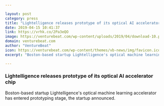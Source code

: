 ```yaml
---

layout: post
category: press
title: "Lightelligence releases prototype of its optical AI accelerator chip"
date: 2019-04-15 10:41:37
link: https://vrhk.co/2Pa3eQO
image: https://venturebeat.com/wp-content/uploads/2019/04/download-10.png?w=1200&strip=all
domain: venturebeat.com
author: "VentureBeat"
icon: https://venturebeat.com/wp-content/themes/vb-news/img/favicon.ico
excerpt: "Boston-based startup Lightelligence's optical machine learning accelerator has entered prototyping stage, the startup announced."

---
```


### Lightelligence releases prototype of its optical AI accelerator chip

Boston-based startup Lightelligence's optical machine learning accelerator has entered prototyping stage, the startup announced.